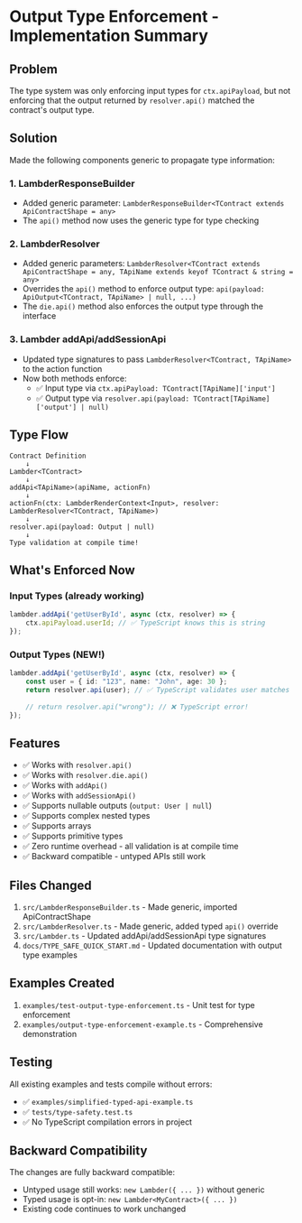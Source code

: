 # Output Type Enforcement - Implementation Summary

## Problem
The type system was only enforcing input types for `ctx.apiPayload`, but not enforcing that the output returned by `resolver.api()` matched the contract's output type.

## Solution
Made the following components generic to propagate type information:

### 1. LambderResponseBuilder
- Added generic parameter: `LambderResponseBuilder<TContract extends ApiContractShape = any>`
- The `api()` method now uses the generic type for type checking

### 2. LambderResolver
- Added generic parameters: `LambderResolver<TContract extends ApiContractShape = any, TApiName extends keyof TContract & string = any>`
- Overrides the `api()` method to enforce output type: `api(payload: ApiOutput<TContract, TApiName> | null, ...)`
- The `die.api()` method also enforces the output type through the interface

### 3. Lambder addApi/addSessionApi
- Updated type signatures to pass `LambderResolver<TContract, TApiName>` to the action function
- Now both methods enforce:
  - ✅ Input type via `ctx.apiPayload: TContract[TApiName]['input']`
  - ✅ Output type via `resolver.api(payload: TContract[TApiName]['output'] | null)`

## Type Flow
```
Contract Definition
    ↓
Lambder<TContract>
    ↓
addApi<TApiName>(apiName, actionFn)
    ↓
actionFn(ctx: LambderRenderContext<Input>, resolver: LambderResolver<TContract, TApiName>)
    ↓
resolver.api(payload: Output | null)
    ↓
Type validation at compile time!
```

## What's Enforced Now

### Input Types (already working)
```typescript
lambder.addApi('getUserById', async (ctx, resolver) => {
    ctx.apiPayload.userId; // ✅ TypeScript knows this is string
});
```

### Output Types (NEW!)
```typescript
lambder.addApi('getUserById', async (ctx, resolver) => {
    const user = { id: "123", name: "John", age: 30 };
    return resolver.api(user); // ✅ TypeScript validates user matches User type
    
    // return resolver.api("wrong"); // ❌ TypeScript error!
});
```

## Features
- ✅ Works with `resolver.api()`
- ✅ Works with `resolver.die.api()`
- ✅ Works with `addApi()`
- ✅ Works with `addSessionApi()`
- ✅ Supports nullable outputs (`output: User | null`)
- ✅ Supports complex nested types
- ✅ Supports arrays
- ✅ Supports primitive types
- ✅ Zero runtime overhead - all validation is at compile time
- ✅ Backward compatible - untyped APIs still work

## Files Changed
1. `src/LambderResponseBuilder.ts` - Made generic, imported ApiContractShape
2. `src/LambderResolver.ts` - Made generic, added typed `api()` override
3. `src/Lambder.ts` - Updated addApi/addSessionApi type signatures
4. `docs/TYPE_SAFE_QUICK_START.md` - Updated documentation with output type examples

## Examples Created
1. `examples/test-output-type-enforcement.ts` - Unit test for type enforcement
2. `examples/output-type-enforcement-example.ts` - Comprehensive demonstration

## Testing
All existing examples and tests compile without errors:
- ✅ `examples/simplified-typed-api-example.ts`
- ✅ `tests/type-safety.test.ts`
- ✅ No TypeScript compilation errors in project

## Backward Compatibility
The changes are fully backward compatible:
- Untyped usage still works: `new Lambder({ ... })` without generic
- Typed usage is opt-in: `new Lambder<MyContract>({ ... })`
- Existing code continues to work unchanged
